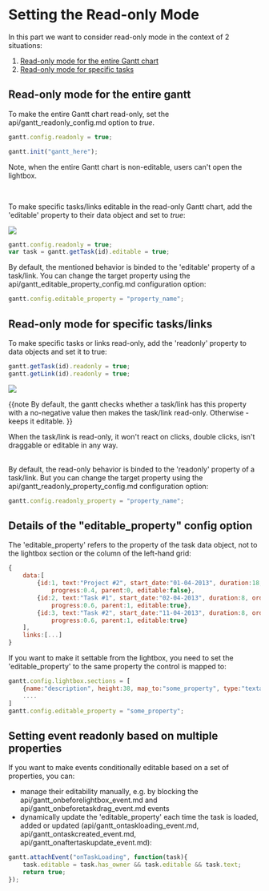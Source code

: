 Setting the Read-only Mode
===================================

In this part we want to consider read-only mode in the context of 2 situations:

1. [Read-only mode for the entire Gantt chart](desktop/readonly_mode.md#readonlymodefortheentiregantt)
2. [Read-only mode for specific tasks](desktop/readonly_mode.md#readonlymodeforspecifictaskslinks)


Read-only mode for the entire gantt
---------------------------------------------------

To make the entire Gantt chart read-only, set the api/gantt_readonly_config.md  option to *true*.

~~~js
gantt.config.readonly = true;

gantt.init("gantt_here");
~~~
Note, when the entire Gantt chart is non-editable, users can't open the lightbox.

<br>

To make specific tasks/links editable in the read-only Gantt chart, add the 'editable' property to their data object and set to *true*:

<img src="desktop/task_editable_property.png"/>

~~~js
gantt.config.readonly = true;
var task = gantt.getTask(id).editable = true;
~~~
By default, the mentioned behavior is binded to the 'editable' property of a task/link. You can change the target property using the api/gantt_editable_property_config.md configuration option:

~~~js
gantt.config.editable_property = "property_name";
~~~


Read-only mode for specific tasks/links
------------------------------------------------
To make specific tasks or links read-only, add the 'readonly' property to data objects and set it to true:

~~~js
gantt.getTask(id).readonly = true;
gantt.getLink(id).readonly = true;
~~~

<img src="desktop/task_readonly_property.png"/>

{{note
By default, the gantt checks whether a task/link has this property with a no-negative value then makes the task/link read-only. Otherwise - keeps it editable.
}}

When the task/link is read-only,  it won't react on clicks, double clicks, isn't draggable or editable in any way.

<br>
By default, the read-only behavior is binded to the 'readonly' property of a task/link. But you can change the target property using the  api/gantt_readonly_property_config.md configuration option:

~~~js
gantt.config.readonly_property = "property_name";
~~~


Details of the "editable_property" config option
---------------------------

The 'editable_property' refers to the property of the task data object, not to the lightbox section or the column of the left-hand grid:

~~~js
{
	data:[
		{id:1, text:"Project #2", start_date:"01-04-2013", duration:18,order:10, 
        	progress:0.4, parent:0, editable:false},
		{id:2, text:"Task #1", start_date:"02-04-2013", duration:8, order:10, 
        	progress:0.6, parent:1, editable:true},
		{id:3, text:"Task #2", start_date:"11-04-2013", duration:8, order:20, 
        	progress:0.6, parent:1, editable:true}
	],
	links:[...]
}
~~~

If you want to make it settable from the lightbox, you need to set the 'editable_property' to the same property the control is mapped to:

~~~js
gantt.config.lightbox.sections = [ 
	{name:"description", height:38, map_to:"some_property", type:"textarea", focus:true},
	....
]
gantt.config.editable_property = "some_property";
~~~

Setting event readonly based on multiple properties
-----------------------

If you want to make events conditionally editable based on a set of properties, you can:

- manage their editability manually, e.g. by blocking the api/gantt_onbeforelightbox_event.md and api/gantt_onbeforetaskdrag_event.md events 
- dynamically update the 'editable_property' each time the task is loaded, added or updated (api/gantt_ontaskloading_event.md, api/gantt_ontaskcreated_event.md, api/gantt_onaftertaskupdate_event.md):

~~~js
gantt.attachEvent("onTaskLoading", function(task){
    task.editable = task.has_owner && task.editable && task.text;
    return true;
});
~~~

